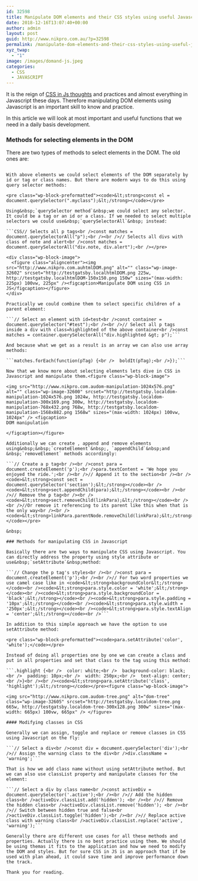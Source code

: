 ```yaml
---
id: 32598
title: Manipulate DOM elements and their CSS styles using useful Javascript methods
date: 2018-12-16T13:07:40+00:00
author: admin
layout: post
guid: http://www.nikpro.com.au/?p=32598
permalink: /manipulate-dom-elements-and-their-css-styles-using-useful-javascript-methods/
xyz_twap:
  - "1"
image: /images/domand-js.jpeg
categories:
  - CSS
  - JAVASCRIPT
---
```


It is the reign of <a rel="noreferrer noopener" aria-label="It is the reign of CSS in Js thoughts and practices and almost everything in Javascript these days. Therefore manipulating DOM elements using Javascript is an important skill to know and practice. (opens in a new tab)" href="https://css-tricks.com/css-in-js-ftw-wtf/" target="_blank">CSS in Js thoughts</a> and practices and almost everything in Javascript these days. Therefore manipulating DOM elements using Javascript is an important skill to know and practice.

In this article we will look at most important and useful functions that we need in a daily basis development.

### Methods for selecting elements in the DOM

There are two types of methods to select elements in the DOM. The old ones are:

```// Select an element with an id : here id=para<br /><code>&lt;strong>const el = document.getElementById('para');&lt;/strong></code><br /><br />// Select an element by tag name :  here p tag<br /><code>&lt;strong>const el = document.getElementsByTagName('p');&lt;/strong></code><br /><br />// Select an element by class name : here class=test<br /><code>&lt;strong>const el = document.getElementsByClassName('test');&lt;/strong></code></pre>

With above elements we could select elements of the DOM separately by id or tag or class names. But there are modern ways to do this using query selector methods:

<pre class="wp-block-preformatted"><code>&lt;strong>const el = document.querySelector(".myclass");&lt;/strong></code></pre>

Using&nbsp;`querySelector method`&nbsp;we could select any selector. It could be a tag or an id or a class. If we needed to select multiple selectors we could use&nbsp;`querySelectorAll`&nbsp; instead:

```CSS// Selects all p tags<br />const matches = document.querySelectorAll("p");<br /><br />// Selects all divs with class of note and alert<br />const matches = document.querySelectorAll("div.note, div.alert");<br /></pre>

<div class="wp-block-image">
  <figure class="aligncenter"><img src="http://www.nikpro.com.auhtmlDOM.png" alt="" class="wp-image-32602" srcset="http://testgatsby.localhtmlDOM.png 225w, http://testgatsby.localhtmlDOM-150x150.png 150w" sizes="(max-width: 225px) 100vw, 225px" /><figcaption>Manipulate DOM using CSS in JS</figcaption></figure>
</div>

Practically we could combine them to select specific children of a parent element:

```// Select an element with id=test<br />const container = document.querySelector("#test");<br /><br />// Select all p tags inside a div with class=highlighted of the above container<br />const matches = container.querySelectorAll("div.highlighted &gt; p");```

And because what we get as a result is an array we can also use array methods:

```matches.forEach(function(pTag) {<br />  boldIt(pTag);<br />});```

Now that we know more about selecting elements lets dive in CSS in Javascript and manipulate them.<figure class="wp-block-image">

<img src="http://www.nikpro.com.audom-manipulation-1024x576.png" alt="" class="wp-image-32600" srcset="http://testgatsby.localdom-manipulation-1024x576.png 1024w, http://testgatsby.localdom-manipulation-300x169.png 300w, http://testgatsby.localdom-manipulation-768x432.png 768w, http://testgatsby.localdom-manipulation-1568x882.png 1568w" sizes="(max-width: 1024px) 100vw, 1024px" /> <figcaption>  
DOM manipulation

</figcaption></figure>

Additionally we can create , append and remove elements using&nbsp;&nbsp;`createElement`&nbsp;, `appendChild`&nbsp;and &nbsp;`removeElement` methods accordingly:

```// Create a p tag<br /><br />const para = document.createElement('p');<br />para.textContent = 'We hope you enjoyed the ride.';<br /><br />// Append it to the section<br /><br /><code>&lt;strong>const sect = document.querySelector('section');&lt;/strong></code><br /><code>&lt;strong>sect.appendChild(para);&lt;/strong></code><br /><br />// Remove the p tag<br /><br /><code>&lt;strong>sect.removeChild(linkPara);&lt;/strong></code><br /><br />//Or remove it referencing to its parent like this when that is the only way<br /><br /><code>&lt;strong>linkPara.parentNode.removeChild(linkPara);&lt;/strong></code></pre>

&nbsp;

### Methods for manipulating CSS in Javascript

Basically there are two ways to manipulate CSS using Javascript. You can directly address the property using style attribute or use&nbsp;`setAttribute`&nbsp;method:

```// Change the p tag's styles<br /><br />const para = document.createElement('p');<br /><br />// For two word properties we use camel case like in <code>&lt;strong>backgroundColor&lt;/strong></code><br /><code>&lt;strong>para.style.color = 'white';&lt;/strong></code><br /><code>&lt;strong>para.style.backgroundColor = 'black';&lt;/strong></code><br /><code>&lt;strong>para.style.padding = '10px';&lt;/strong></code><br /><code>&lt;strong>para.style.width = '250px';&lt;/strong></code><br /><code>&lt;strong>para.style.textAlign = 'center';&lt;/strong></code><br />```

In addition to this simple approach we have the option to use setAttribute method:

<pre class="wp-block-preformatted"><code>para.setAttribute('color', 'white');</code></pre>

Instead of doing all properties one by one we can create a class and put in all properties and set that class to the tag using this method:

```.highlight {<br />  color: white;<br />  background-color: black;<br />  padding: 10px;<br />  width: 250px;<br />  text-align: center;<br />}<br /><br /><code>&lt;strong>para.setAttribute('class', 'highlight');&lt;/strong></code></pre><figure class="wp-block-image">

<img src="http://www.nikpro.com.audom-tree.png" alt="dom-tree" class="wp-image-32605" srcset="http://testgatsby.localdom-tree.png 665w, http://testgatsby.localdom-tree-300x128.png 300w" sizes="(max-width: 665px) 100vw, 665px" /> </figure>

#### Modifying classes in CSS

Generally we can assign, toggle and replace or remove classes in CSS using Javascript on the fly:

```// Select a div<br />const div = document.querySelector('div');<br />// Assign the warning class to the div<br />div.className = 'warning';```

That is how we add class name without using setAttribute method. But we can also use classList property and manipulate classes for the element:

```// Select a div by class name<br />const activeDiv = document.querySelector('.active');<br /><br />// Add the hidden class<br />activeDiv.classList.add('hidden'); <br /><br />// Remove the hidden class<br />activeDiv.classList.remove('hidden'); <br /><br />// Switch between hidden true and false<br />activeDiv.classList.toggle('hidden');<br /><br />// Replace active class with warning class<br />activeDiv.classList.replace('active', 'warning');```

Generally there are different use cases for all these methods and properties. Actually there is no best practice using them. We should be using themas it fits to the application and how we need to modify the DOM and styles. But for sure CSS in JS is an approach that if be used with plan ahead, it could save time and improve performance down the track.

Thank you for reading.
